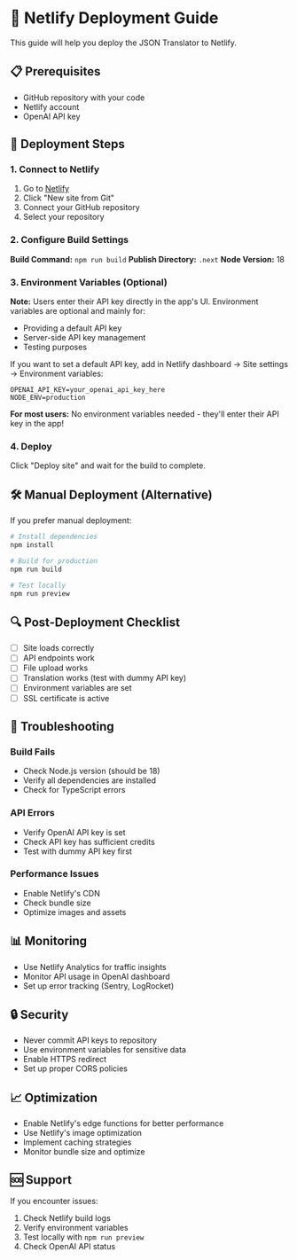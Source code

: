 # 🚀 Netlify Deployment Guide

This guide will help you deploy the JSON Translator to Netlify.

## 📋 Prerequisites

- GitHub repository with your code
- Netlify account
- OpenAI API key

## 🔧 Deployment Steps

### 1. Connect to Netlify

1. Go to [Netlify](https://netlify.com)
2. Click "New site from Git"
3. Connect your GitHub repository
4. Select your repository

### 2. Configure Build Settings

**Build Command:** `npm run build`
**Publish Directory:** `.next`
**Node Version:** 18

### 3. Environment Variables (Optional)

**Note:** Users enter their API key directly in the app's UI. Environment variables are optional and mainly for:
- Providing a default API key
- Server-side API key management
- Testing purposes

If you want to set a default API key, add in Netlify dashboard → Site settings → Environment variables:

```
OPENAI_API_KEY=your_openai_api_key_here
NODE_ENV=production
```

**For most users:** No environment variables needed - they'll enter their API key in the app!

### 4. Deploy

Click "Deploy site" and wait for the build to complete.

## 🛠️ Manual Deployment (Alternative)

If you prefer manual deployment:

```bash
# Install dependencies
npm install

# Build for production
npm run build

# Test locally
npm run preview
```

## 🔍 Post-Deployment Checklist

- [ ] Site loads correctly
- [ ] API endpoints work
- [ ] File upload works
- [ ] Translation works (test with dummy API key)
- [ ] Environment variables are set
- [ ] SSL certificate is active

## 🐛 Troubleshooting

### Build Fails
- Check Node.js version (should be 18)
- Verify all dependencies are installed
- Check for TypeScript errors

### API Errors
- Verify OpenAI API key is set
- Check API key has sufficient credits
- Test with dummy API key first

### Performance Issues
- Enable Netlify's CDN
- Check bundle size
- Optimize images and assets

## 📊 Monitoring

- Use Netlify Analytics for traffic insights
- Monitor API usage in OpenAI dashboard
- Set up error tracking (Sentry, LogRocket)

## 🔒 Security

- Never commit API keys to repository
- Use environment variables for sensitive data
- Enable HTTPS redirect
- Set up proper CORS policies

## 📈 Optimization

- Enable Netlify's edge functions for better performance
- Use Netlify's image optimization
- Implement caching strategies
- Monitor bundle size and optimize

## 🆘 Support

If you encounter issues:
1. Check Netlify build logs
2. Verify environment variables
3. Test locally with `npm run preview`
4. Check OpenAI API status
